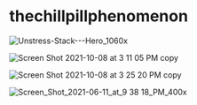 # thechillpillphenomenon
![Unstress-Stack---Hero_1060x](https://user-images.githubusercontent.com/70854508/136614933-6eca9c32-a695-4304-b9a2-2495abebad10.jpg)


![Screen Shot 2021-10-08 at 3 11 05 PM copy](https://user-images.githubusercontent.com/70854508/136620485-78ab0683-0b89-47b9-b8fa-90c8d7066877.png)


![Screen Shot 2021-10-08 at 3 25 20 PM copy](https://user-images.githubusercontent.com/70854508/136621011-f4751dc0-23a6-47d8-b25c-dcb1b149a2a5.png)

![Screen_Shot_2021-06-11_at_9 38 18_PM_400x](https://user-images.githubusercontent.com/70854508/136621500-47f59be3-485a-41b7-9d2c-5538da940439.jpg)

